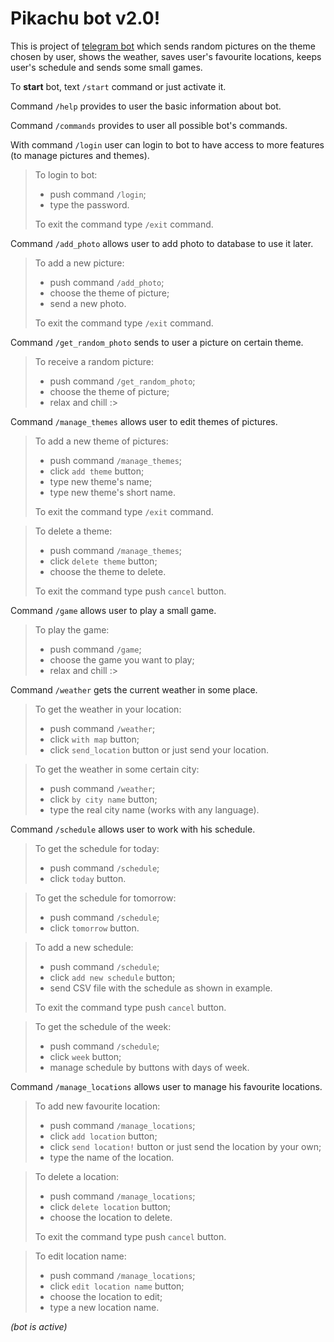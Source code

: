 # Pikachu bot v2.0!

This is project of [telegram bot](https://t.me/PicturePikachuBot) which sends random pictures on the theme chosen by user, shows the weather, saves user's favourite locations, keeps user's schedule and sends some small games. 


To **start** bot, text `/start` command or just activate it. 

Command `/help` provides to user the basic information about bot. 

Command `/commands` provides to user all possible bot's commands. 

With command `/login` user can login to bot to have access to more features (to manage pictures and themes). 

>To login to bot:
>- push command `/login`;
>- type the password.
>
>To exit the command type `/exit` command.

Command `/add_photo` allows user to add photo to database to use it later.

>To add a new picture:
>- push command `/add_photo`;
>- choose the theme of picture;
>- send a new photo.
>
>To exit the command type `/exit` command.

Command `/get_random_photo` sends to user a picture on certain theme. 

>To receive a random picture:
>- push command `/get_random_photo`;
>- choose the theme of picture;
>- relax and chill :>

Command `/manage_themes` allows user to edit themes of pictures. 

>To add a new theme of pictures:
>- push command `/manage_themes`;
>- click `add theme` button;
>- type new theme's name;
>- type new theme's short name.
>
>To exit the command type `/exit` command.

>To delete a theme:
>- push command `/manage_themes`;
>- click `delete theme` button;
>- choose the theme to delete.
>
>To exit the command type push `cancel` button.

Command `/game` allows user to play a small game.

>To play the game:
>- push command `/game`;
>- choose the game you want to play;
>- relax and chill :>

Command `/weather` gets the current weather in some place.

>To get the weather in your location:
>- push command `/weather`;
>- click `with map` button;
>- click `send_location` button or just send your location.

>To get the weather in some certain city:
>- push command `/weather`;
>- click `by city name` button;
>- type the real city name (works with any language).

Command `/schedule` allows user to work with his schedule.

>To get the schedule for today:
>- push command `/schedule`;
>- click `today` button.

>To get the schedule for tomorrow:
>- push command `/schedule`;
>- click `tomorrow` button.

>To add a new schedule:
>- push command `/schedule`;
>- click `add new schedule` button;
>- send CSV file with the schedule as shown in example.
>
>To exit the command type push `cancel` button.

>To get the schedule of the week:
>- push command `/schedule`;
>- click `week` button;
>- manage schedule by buttons with days of week.

Command `/manage_locations` allows user to manage his favourite locations.

>To add new favourite location:
>- push command `/manage_locations`;
>- click `add location` button;
>- click `send location!` button or just send the location by your own;
>- type the name of the location.

>To delete a location:
>- push command `/manage_locations`;
>- click `delete location` button;
>- choose the location to delete.
>
>To exit the command type push `cancel` button.

>To edit location name:
>- push command `/manage_locations`;
>- click `edit location name` button;
>- choose the location to edit;
>- type a new location name.

_(bot is active)_
